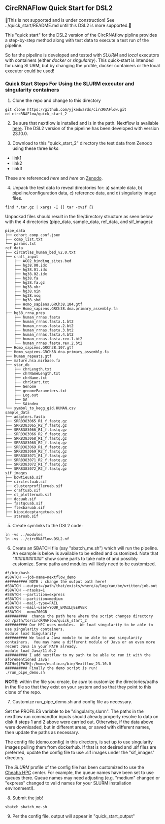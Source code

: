 ## CircRNAFlow Quick Start for DSL2

🚧This is not supported and is under construction! See ../quick_start/README.md until this DSL2 is more supported.🚧


This "quick start" for the DSL2 version of the CircRNAflow pipline provides a step-by-step method along with test data to execute a test run of the pipeline.

So far the pipeline is developed and tested with *SLURM* and *local* executors with containers (either *docker* or *singularity*).  This quick-start is intended for using SLURM, but by changing the profile, docker containers or the local executor could be used!

### Quick Start Steps For Using the SLURM executor and singularity containers

1.  Clone the repo and change to this directory

```
git clone https://github.com/yjkedwards/circRNAFlow.git
cd circRNAFlow/quick_start_2
```

2.  Be sure that nextflow is installed and is in the path.  Nextflow is available [here](https://www.nextflow.io/ "Nextflow").  The DSL2 version of the pipeline has been developed with version 23.10.0.

3.  Download to this "quick_start_2" directory the test data from Zenodo using these three *links*:

* link1
* link2
* link3

These are referenced *here* and *here* on [Zenodo](https://zenodo.org/ "Zenodo").

4.   Unpack the test data to reveal directories for: a) sample data, b) pipeline/configuration data, c) reference data, and d) singularity image files.

```
find *.tar.gz | xargs -I {} tar -xvzf {}
```

Unpackad files should result in the file/directory structure as seen below with the 4 directories (pipe_data, sample_data, ref_data, and sif_images):
```
pipe_data
├── cohort_comp_conf.json
├── comp_list.txt
└── params.txt
ref_data
├── circatlas_human_bed_v2.0.txt
├── craft_input
│   ├── AGO2_binding_sites.bed
│   ├── hg38.00.idx
│   ├── hg38.01.idx
│   ├── hg38.02.idx
│   ├── hg38.fa
│   ├── hg38.fa.gz
│   ├── hg38.nhr
│   ├── hg38.nin
│   ├── hg38.nsq
│   ├── hg38.shd
│   ├── Homo_sapiens.GRCh38.104.gtf
│   └── Homo_sapiens.GRCh38.dna.primary_assembly.fa
├── hg38_rrna_prep
│   ├── human_rrnas.fasta
│   ├── human_rrnas.fasta.1.bt2
│   ├── human_rrnas.fasta.2.bt2
│   ├── human_rrnas.fasta.3.bt2
│   ├── human_rrnas.fasta.4.bt2
│   ├── human_rrnas.fasta.rev.1.bt2
│   └── human_rrnas.fasta.rev.2.bt2
├── Homo_sapiens.GRCh38.107.gtf
├── Homo_sapiens.GRCh38.dna.primary_assembly.fa
├── human_repeats.gtf
├── mature.hsa.mirbase.fa
├── star_db
│   ├── chrLength.txt
│   ├── chrNameLength.txt
│   ├── chrName.txt
│   ├── chrStart.txt
│   ├── Genome
│   ├── genomeParameters.txt
│   ├── Log.out
│   ├── SA
│   └── SAindex
└── symbol_to_kegg_gid.HUMAN.csv
sample_data
├── adapters.fasta
├── SRR8383065_R1_f.fastq.gz
├── SRR8383065_R2_f.fastq.gz
├── SRR8383066_R1_f.fastq.gz
├── SRR8383066_R2_f.fastq.gz
├── SRR8383068_R1_f.fastq.gz
├── SRR8383068_R2_f.fastq.gz
├── SRR8383069_R1_f.fastq.gz
├── SRR8383069_R2_f.fastq.gz
├── SRR8383071_R1_f.fastq.gz
├── SRR8383071_R2_f.fastq.gz
├── SRR8383072_R1_f.fastq.gz
└── SRR8383072_R2_f.fastq.gz
sif_images
├── bowtieuab.sif
├── circtestuab.sif
├── clusterprofileruab.sif
├── craftuab.sif
├── ct_plotteruab.sif
├── dccuab.sif
├── fastqcuab.sif
├── flexbaruab.sif
├── kipoideeptargetuab.sif
└── staruab.sif

```
5. Create symlinks to the DSL2 code:
```
ln -vs ../modules
ln -vs ../circRNAFlow.DSL2.nf
```
6. Create an SBATCH file (say "sbatch_me.sh") which will run the pipeline.  An example is below is available to be  edited and customized.  Note that "##########" show some parts to take note of and possibly customize.  Some paths and modules will likely need to be customized.
```
#!/bin/bash
#SBATCH --job-name=nextflow_demo
########## NOTE : change the output path here!
#SBATCH --output=/path/that/exists/where/a/log/can/be/written/job.out
#SBATCH --ntasks=1
#SBATCH --partition=express
#SBATCH --partition=medium
#SBATCH --mail-type=FAIL
#SBATCH --mail-user=YOUR_EMAIL@SERVER
#SBATCH --mem=700GB
##########  change the path here where the script changes directory
cd /path/to/circRNAFlow/quick_start_2
########## Our HPC uses modules.  We load singularity to be able to use singularity containers.
module load Singularity
########## We load a Java module to be able to use singularity containers.  You may have a different module of Java or an even more recent Java in your PATH already.
module load Java/11.0.2
########## I add nextflow to my path to be able to run it with the aforementioned Java!
PATH=${PATH}:/home/esalinas/bin/Nextflow_23.10.0
########## Finally the demo script is run!
./run_pipe_demo.sh

```
**NOTE**: within the file you create, *be sure* to customize the directories/paths in the file so that they exist on your system and so that they point to this clone of the repo.

7. Customize run_pipe_demo.sh and config file as necessary.

Set the PROFILES variable to be "singularity,slurm".  The paths in the nextflow run commandfor inputs should already properly resolve to data on disk if steps 1 and 2 above were carried out.  Otherwise, if the data above were downloaded, but in different areas, or saved with different names, then update the paths as necessary.

The config file (demo.config) in this directory, is set up to use singularity images pulling them from dockerhub.  If that is not desired and .sif files are preferred, update the config file to use .sif images under the "sif_images" directory.

The *SLURM* profile of the config file has been customized to use the [Cheaha HPC](https://www.uab.edu/it/home/research-computing/cheaha "CHEAHA") center.  For example, the queue names have been set to use queues there.  Queue names may need adjusting (e.g. "medium" changed or "express" changed to valid names for your SLURM installation environment!).

8. Submit the job!

```
sbatch sbatch_me.sh
```

9. Per the config file, output will appear in "quick_start_output"

